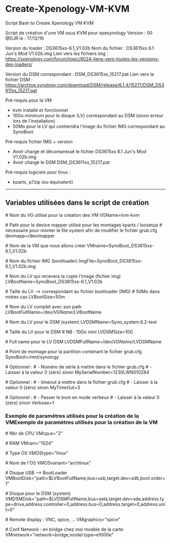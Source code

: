 # Create-Xpenology-VM-KVM
Script Bash to Create Xpenology VM KVM

Script de création d'une VM sous KVM pour xpesynology
Version : 00
@DJR le : 17/12/19

Version du loader            : DS3615xs-6.1_V1.02b
Nom du fichier                : DS3615xs 6.1 Jun's Mod V1.02b.img
Lien vers les fichiers img   : https://xpenology.com/forum/topic/8024-liens-vers-toutes-les-versions-des-loaders/

Version du DSM correspondant : DSM_DS3615xs_15217.pat
Lien vers le fichier DSM     : https://archive.synology.com/download/DSM/release/6.1.4/15217/DSM_DS3611xs_15217.pat

Pré-requis pour la VM
 - kvm installé et fonctionnel
 - 10Go minimum pour le disque (LV) correspondant au DSM (sinon erreur lors de l'installation)
 - 50Mo pour le LV qui contiendra l'image du fichier IMG correspondant au SynoBoot

Pré-requis fichier IMG + version
 - Avoir chargé et décompressé le fichier DS3615xs 6.1 Jun's Mod V1.02b.img
 - Avoir chargé le DSM DSM_DS3611xs_15217.pat

Pré-requis logiciels pour linux :
 - kpartx, p7zip (ou équivalent)


------------
## Variables utilisées dans le script de création

\# Nom du VG utilisé pour la création des VM
VGName=lvm-kvm

\# Path pour le device mapper utilisé pour les montages kpartx / loosetup
\# nécessaire pour monter le file system afin de modifier le fichier grub.cfg
devmapp=/dev/mapper

\# Nom de la VM que nous allons créer
VMname=SynoBoot_DS3615xs-6.1_V1.02b

\# Nom du fichier IMG (bootloader)
ImgFile=SynoBoot_DS3615xs-6.1_V1.02b.img

\# Nom du LV qui recevera la copie l'image (fichier img)
LVBootName=SynoBoot_DS3615xs-6.1_V1.02b

\# Taille du LV --> correspondant au fichier bootloader (IMG)
\# 50Mo dans notres cas
LVBootSize=50m

\# Nom du LV complet avec son path
LVBootFullName=/dev/$VGName/$LVBootName

\# Nom du LV pour le DSM (system)
LVDSMName=Syno_system.6.2-test

\# Taille du LV pour le  DSM
\# NB : 10Go mini 
LVDSMSize=10G

\# Full name pour le LV DSM
LVDSMFullName=/dev/$VGName/$LVDSMName

\# Point de montage pour la partition contenant le fichier grub.cfg
SynoBoot=/mnt/synology

\# Optionnel :
\#   - Numéro de série à mettre dans le fichier grub.cfg
\#  - Laisser à la valeur 0 (zéro) sinon
MySerialNumber=1230LWN010284

\#  Optionnel :
\#  - timeout à mettre dans le fichier grub.cfg
\#  - Laisser à la valeur 0 (zéro) sinon
MyTimeOut=3

\#  Optionnel :
\#  - Passer le boot en mode verbeux 
\#  - Laisser à la valeur 0 (zéro) sinon
Verbose=1

### Exemple de paramètres utilisés pour la création de la VMExemple de paramètres utilisés pour la création de la VM

\# Nbr de CPU
VMcpus="2"

\# RAM
VMram="1024"

\# Type OS
VMOStype="linux"

\# Nom de l'OS
VMOSvariant="archlinux"

\# Disque USB --> BootLoader 
VMBootDisk="path=$LVBootFullName,bus=usb,target.dev=sdb,boot.order=1"

\# Disque pour le DSM (system)
VMDSMDisk="path=$LVDSMFullName,bus=sata,target.dev=sda,address.type=drive,address.controller=0,address.bus=0,address.target=0,address.unit=0"

\# Remote display : VNC, spice, ...
VMgraphics="spice"

\# Conf Network : en bridge chez moi modèle de la carte 
VMnetwork="network=bridge,model.type=e1000e"
